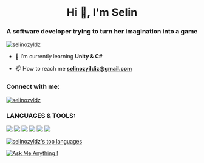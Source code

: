 <h1 align="center">Hi 👋, I'm Selin</h1>
<h3 align="center">A software developer trying to turn her imagination into a game</h3>

<p align="left"> <img src="https://komarev.com/ghpvc/?username=selinozyldz&label=Profile%20views&color=0eb437&style=flat" alt="selinozyldz" /> </p>

- 🌱 I’m currently learning **Unity & C#**

- 📫 How to reach me **selinozyildiz@gmail.com**

<h3 align="left">Connect with me:</h3>
<p align="left">
  <a href="https://www.linkedin.com/in/selinozyildiz" target="blank">
    <img align="center" src="https://img.shields.io/badge/linkedin-%230077B5.svg?style=for-the-badge&logo=linkedin" alt="selinozyldz"/>
  </a>
</p>

<h3 align="left">LANGUAGES & TOOLS:</h3>
<p
</p>
   
[![](https://img.shields.io/badge/HTML5-E34F26?style=for-the-badge&logo=html5&logoColor=white)](https://www.w3.org/TR/2014/REC-html5-20141028/)
[![](https://img.shields.io/badge/PHP-777BB4?style=for-the-badge&logo=php&logoColor=white)](https://www.php.net)
[![](https://img.shields.io/badge/mysql-%2300f.svg?style=for-the-badge&logo=mysql&logoColor=white)](https://www.mysql.com/)
[![](https://img.shields.io/badge/python-3670A0?style=for-the-badge&logo=python&logoColor=ffdd54)](https://www.python.org/)
[![](https://img.shields.io/static/v1?style=for-the-badge&message=Unity&color=222222&logo=Unity&logoColor=FFFFFF&label=)](https://unity.com/)
[![](https://img.shields.io/badge/C%23-239120?style=for-the-badge&logo=c-sharp&logoColor=white)](https://learn.microsoft.com/en-us/dotnet/csharp/)





[![selinozyldz's top languages](https://github-readme-stats.vercel.app/api/top-langs/?username=selinozyldz&theme=blue-green)](https://github.com/anuraghazra/github-readme-stats)



[![Ask Me Anything !](https://img.shields.io/badge/Ask%20me-anything-1abc9c.svg)](https://GitHub.com/selinozyldz/ama)

